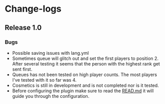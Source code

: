 # Change-logs

## Release 1.0
### Bugs
- Possible saving issues with lang.yml
- Sometimes queue will glitch out and set the first players to position 2. After several testing it seems that the person with the highest rank get sent first.
- Queues has not been tested on high player counts. The most players I've tested with it so far was 4.
- Cosmetics is still in development and is not completed nor is it tested.
- Before configuring the plugin make sure to read the [READ.md](https://github.com/HackusatePvP/Lotus) it will guide you through the configuration.

